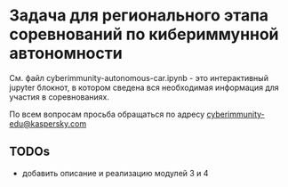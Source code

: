 # Задача для регионального этапа соревнований по кибериммунной автономности

См. файл cyberimmunity-autonomous-car.ipynb - это интерактивный jupyter блокнот, в котором сведена вся необходимая информация для участия в соревнованиях.

По всем вопросам просьба обращаться по адресу cyberimmunity-edu@kaspersky.com

## TODOs

* добавить описание и реализацию модулей 3 и 4
    